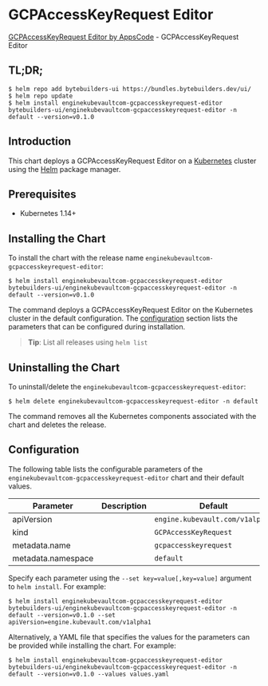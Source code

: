 # GCPAccessKeyRequest Editor

[GCPAccessKeyRequest Editor by AppsCode](https://byte.builders) - GCPAccessKeyRequest Editor

## TL;DR;

```console
$ helm repo add bytebuilders-ui https://bundles.bytebuilders.dev/ui/
$ helm repo update
$ helm install enginekubevaultcom-gcpaccesskeyrequest-editor bytebuilders-ui/enginekubevaultcom-gcpaccesskeyrequest-editor -n default --version=v0.1.0
```

## Introduction

This chart deploys a GCPAccessKeyRequest Editor on a [Kubernetes](http://kubernetes.io) cluster using the [Helm](https://helm.sh) package manager.

## Prerequisites

- Kubernetes 1.14+

## Installing the Chart

To install the chart with the release name `enginekubevaultcom-gcpaccesskeyrequest-editor`:

```console
$ helm install enginekubevaultcom-gcpaccesskeyrequest-editor bytebuilders-ui/enginekubevaultcom-gcpaccesskeyrequest-editor -n default --version=v0.1.0
```

The command deploys a GCPAccessKeyRequest Editor on the Kubernetes cluster in the default configuration. The [configuration](#configuration) section lists the parameters that can be configured during installation.

> **Tip**: List all releases using `helm list`

## Uninstalling the Chart

To uninstall/delete the `enginekubevaultcom-gcpaccesskeyrequest-editor`:

```console
$ helm delete enginekubevaultcom-gcpaccesskeyrequest-editor -n default
```

The command removes all the Kubernetes components associated with the chart and deletes the release.

## Configuration

The following table lists the configurable parameters of the `enginekubevaultcom-gcpaccesskeyrequest-editor` chart and their default values.

|     Parameter      | Description |             Default             |
|--------------------|-------------|---------------------------------|
| apiVersion         |             | `engine.kubevault.com/v1alpha1` |
| kind               |             | `GCPAccessKeyRequest`           |
| metadata.name      |             | `gcpaccesskeyrequest`           |
| metadata.namespace |             | `default`                       |


Specify each parameter using the `--set key=value[,key=value]` argument to `helm install`. For example:

```console
$ helm install enginekubevaultcom-gcpaccesskeyrequest-editor bytebuilders-ui/enginekubevaultcom-gcpaccesskeyrequest-editor -n default --version=v0.1.0 --set apiVersion=engine.kubevault.com/v1alpha1
```

Alternatively, a YAML file that specifies the values for the parameters can be provided while
installing the chart. For example:

```console
$ helm install enginekubevaultcom-gcpaccesskeyrequest-editor bytebuilders-ui/enginekubevaultcom-gcpaccesskeyrequest-editor -n default --version=v0.1.0 --values values.yaml
```
